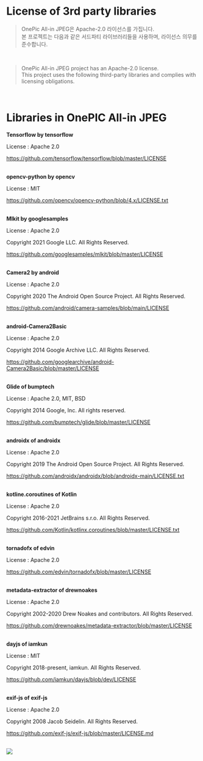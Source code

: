 # License of 3rd party libraries

>OnePic All-in JPEG은 Apache-2.0 라이선스를 가집니다.<br>
본 프로젝트는 다음과 같은 서드파티 라이브러리들을 사용하며, 라이선스 의무를 준수합니다.
<br>

>OnePic All-in JPEG project has an Apache-2.0 license.<br>
This project uses the following third-party libraries and complies with licensing obligations.

<br>

# Libraries in OnePIC All-in JPEG

**Tensorflow by tensorflow**

License : Apache 2.0

https://github.com/tensorflow/tensorflow/blob/master/LICENSE
<br><br>

**opencv-python by opencv**

License : MIT

https://github.com/opencv/opencv-python/blob/4.x/LICENSE.txt
<br><br>

**Mlkit by googlesamples**

License : Apache 2.0 

Copyright 2021 Google LLC. All Rights Reserved.

https://github.com/googlesamples/mlkit/blob/master/LICENSE
<br><br>

**Camera2 by android**

License : Apache 2.0

Copyright 2020 The Android Open Source Project. All Rights Reserved.

https://github.com/android/camera-samples/blob/main/LICENSE
<br><br>

**android-Camera2Basic**

License : Apache 2.0

Copyright 2014 Google Archive LLC. All Rights Reserved.

https://github.com/googlearchive/android-Camera2Basic/blob/master/LICENSE
<br><br>

**Glide of bumptech**

License : Apache 2.0, MIT, BSD

Copyright 2014 Google, Inc. All rights reserved.

https://github.com/bumptech/glide/blob/master/LICENSE
<br><br>

**androidx of androidx**

License : Apache 2.0

Copyright 2019 The Android Open Source Project. All Rights Reserved. 

https://github.com/androidx/androidx/blob/androidx-main/LICENSE.txt
<br><br>

**kotline.coroutines of Kotlin**

License : Apache 2.0

Copyright 2016-2021 JetBrains s.r.o. All Rights Reserved. 

https://github.com/Kotlin/kotlinx.coroutines/blob/master/LICENSE.txt
<br><br>

**tornadofx of edvin**

License : Apache 2.0

https://github.com/edvin/tornadofx/blob/master/LICENSE
<br><br>

**metadata-extractor of drewnoakes**

License : Apache 2.0

Copyright 2002-2020 Drew Noakes and contributors. All Rights Reserved. 

https://github.com/drewnoakes/metadata-extractor/blob/master/LICENSE
<br><br>

**dayjs of iamkun**

License : MIT

Copyright 2018-present, iamkun. All Rights Reserved.

https://github.com/iamkun/dayjs/blob/dev/LICENSE
<br><br>

**exif-js of exif-js**

License : Apache 2.0

Copyright 2008 Jacob Seidelin. All Rights Reserved.

https://github.com/exif-js/exif-js/blob/master/LICENSE.md
<br><br>




![](/Users/yujin/Library/Application%20Support/marktext/images/2023-10-13-17-50-02-image.png)
